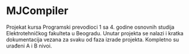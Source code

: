 # MJCompiler

Projekat kursa Programski prevodioci 1 sa 4. godine osnovnih studija Elektrotehničkog fakulteta u Beogradu.
Unutar projekta se nalazi i kratka dokumentacija vezana za svaku od faza izrade projekta.
Kompletno su urađeni A i B nivoi.
